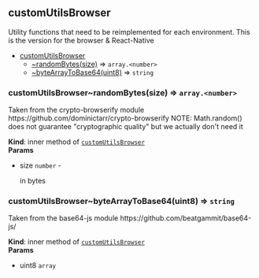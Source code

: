 <a name="module_customUtilsBrowser"></a>

## customUtilsBrowser
<p>Utility functions that need to be reimplemented for each environment.
This is the version for the browser &amp; React-Native</p>


* [customUtilsBrowser](#module_customUtilsBrowser)
    * [~randomBytes(size)](#module_customUtilsBrowser..randomBytes) ⇒ <code>array.&lt;number&gt;</code>
    * [~byteArrayToBase64(uint8)](#module_customUtilsBrowser..byteArrayToBase64) ⇒ <code>string</code>

<a name="module_customUtilsBrowser..randomBytes"></a>

### customUtilsBrowser~randomBytes(size) ⇒ <code>array.&lt;number&gt;</code>
<p>Taken from the crypto-browserify module
https://github.com/dominictarr/crypto-browserify
NOTE: Math.random() does not guarantee &quot;cryptographic quality&quot; but we actually don't need it</p>

**Kind**: inner method of [<code>customUtilsBrowser</code>](#module_customUtilsBrowser)  
**Params**

- size <code>number</code> - <p>in bytes</p>

<a name="module_customUtilsBrowser..byteArrayToBase64"></a>

### customUtilsBrowser~byteArrayToBase64(uint8) ⇒ <code>string</code>
<p>Taken from the base64-js module
https://github.com/beatgammit/base64-js/</p>

**Kind**: inner method of [<code>customUtilsBrowser</code>](#module_customUtilsBrowser)  
**Params**

- uint8 <code>array</code>

